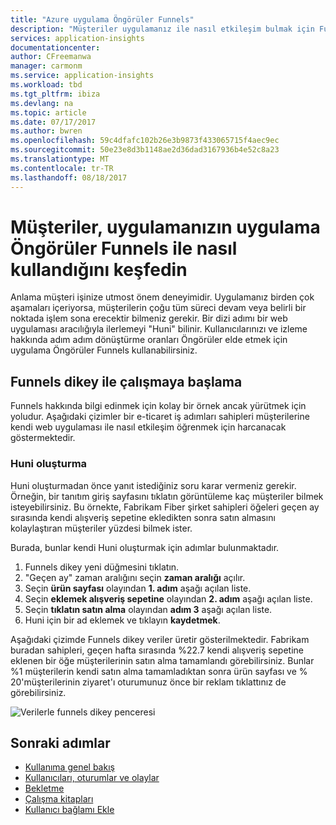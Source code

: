 ```yaml
---
title: "Azure uygulama Öngörüler Funnels"
description: "Müşteriler uygulamanız ile nasıl etkileşim bulmak için Funnels nasıl kullanabileceğinizi öğrenin."
services: application-insights
documentationcenter: 
author: CFreemanwa
manager: carmonm
ms.service: application-insights
ms.workload: tbd
ms.tgt_pltfrm: ibiza
ms.devlang: na
ms.topic: article
ms.date: 07/17/2017
ms.author: bwren
ms.openlocfilehash: 59c4dfafc102b26e3b9873f433065715f4aec9ec
ms.sourcegitcommit: 50e23e8d3b1148ae2d36dad3167936b4e52c8a23
ms.translationtype: MT
ms.contentlocale: tr-TR
ms.lasthandoff: 08/18/2017
---
```

# <a name="discover-how-customers-are-using-your-application-with-the-application-insights-funnels"></a>Müşteriler, uygulamanızın uygulama Öngörüler Funnels ile nasıl kullandığını keşfedin

Anlama müşteri işinize utmost önem deneyimidir. Uygulamanız birden çok aşamaları içeriyorsa, müşterilerin çoğu tüm süreci devam veya belirli bir noktada işlem sona erecektir bilmeniz gerekir. Bir dizi adımı bir web uygulaması aracılığıyla ilerlemeyi "Huni" bilinir. Kullanıcılarınızı ve izleme hakkında adım adım dönüştürme oranları Öngörüler elde etmek için uygulama Öngörüler Funnels kullanabilirsiniz. 

## <a name="get-started-with-the-funnels-blade"></a>Funnels dikey ile çalışmaya başlama
Funnels hakkında bilgi edinmek için kolay bir örnek ancak yürütmek için yoludur. Aşağıdaki çizimler bir e-ticaret iş adımları sahipleri müşterilerine kendi web uygulaması ile nasıl etkileşim öğrenmek için harcanacak göstermektedir.  

### <a name="create-your-funnel"></a>Huni oluşturma
Huni oluşturmadan önce yanıt istediğiniz soru karar vermeniz gerekir. Örneğin, bir tanıtım giriş sayfasını tıklatın görüntüleme kaç müşteriler bilmek isteyebilirsiniz. Bu örnekte, Fabrikam Fiber şirket sahipleri öğeleri geçen ay sırasında kendi alışveriş sepetine ekledikten sonra satın almasını kolaylaştıran müşteriler yüzdesi bilmek ister.

Burada, bunlar kendi Huni oluşturmak için adımlar bulunmaktadır.

1. Funnels dikey yeni düğmesini tıklatın.
1. "Geçen ay" zaman aralığını seçin **zaman aralığı** açılır. 
1. Seçin **ürün sayfası** olayından **1. adım** aşağı açılan liste. 
1. Seçin **eklemek alışveriş sepetine** olayından **2. adım** aşağı açılan liste.
1. Seçin **tıklatın satın alma** olayından **adım 3** aşağı açılan liste.
1. Huni için bir ad eklemek ve tıklayın **kaydetmek**.

Aşağıdaki çizimde Funnels dikey veriler üretir gösterilmektedir. Fabrikam buradan sahipleri, geçen hafta sırasında %22.7 kendi alışveriş sepetine eklenen bir öğe müşterilerinin satın alma tamamlandı görebilirsiniz. Bunlar %1 müşterilerin kendi satın alma tamamladıktan sonra ürün sayfası ve % 20'müşterilerinin ziyaret'ı oturumunuz önce bir reklam tıklattınız de görebilirsiniz.


![Verilerle funnels dikey penceresi](./media/app-insights-understand-usage-patterns/funnel1.png)

## <a name="next-steps"></a>Sonraki adımlar
  * [Kullanıma genel bakış](app-insights-usage-overview.md)
  * [Kullanıcıları, oturumlar ve olaylar](app-insights-usage-segmentation.md)
  * [Bekletme](app-insights-usage-retention.md)
  * [Çalışma kitapları](app-insights-usage-workbooks.md)
  * [Kullanıcı bağlamı Ekle](app-insights-usage-send-user-context.md)
